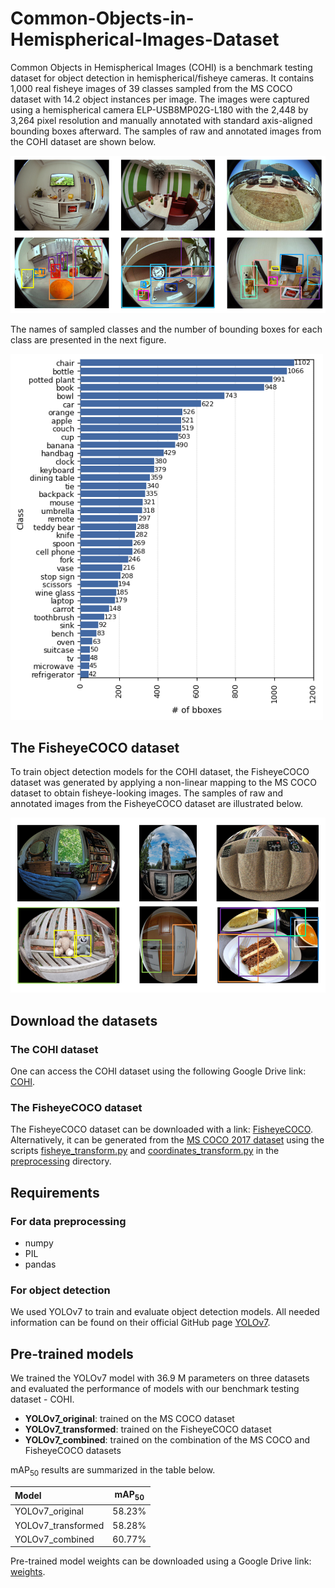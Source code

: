 # Common-Objects-in-Hemispherical-Images-Dataset
Common Objects in Hemispherical Images (COHI) is a benchmark testing dataset for object detection in hemispherical/fisheye cameras. It contains 1,000 real fisheye images of 39 classes sampled from the MS COCO dataset with 14.2 object instances per image. The images were captured using a hemispherical camera ELP-USB8MP02G-L180 with the 2,448 by 3,264 pixel resolution and manually annotated with standard axis-aligned bounding boxes afterward. The samples of raw and annotated images from the COHI dataset are shown below.

<img src="https://github.com/IS2AI/Common-Objects-in-Hemispherical-Images-Dataset/blob/main/figures/COHI_samples.PNG" width="750">

The names of sampled classes and the number of bounding boxes for each class are presented in the next figure.

<img src="https://github.com/IS2AI/Common-Objects-in-Hemispherical-Images-Dataset/blob/main/figures/class_distribution.png" width="500">

## The FisheyeCOCO dataset
To train object detection models for the COHI dataset, the FisheyeCOCO dataset was generated by applying a non-linear mapping to the MS COCO dataset to obtain fisheye-looking images. The samples of raw and annotated images from the FisheyeCOCO dataset are illustrated below.

<img src="https://github.com/IS2AI/Common-Objects-in-Hemispherical-Images-Dataset/blob/main/figures/FisheyeCOCO_samples.PNG" width="750">

## Download the datasets
### The COHI dataset
One can access the COHI dataset using the following Google Drive link: [COHI](https://drive.google.com/drive/folders/1-RY4gsC-1VnvCpXsWn1MCBBGPDJG6q3V?usp=sharing).

### The FisheyeCOCO dataset
The FisheyeCOCO dataset can be downloaded with a link: [FisheyeCOCO](https://drive.google.com/file/d/1XmkZV4iCLyBDnBgz2QxVhj8fGKezIts0/view?usp=share_link). Alternatively, it can be generated from the [MS COCO 2017 dataset](http://cocodataset.org) using the scripts [fisheye_transform.py](https://github.com/IS2AI/Common-Objects-in-Hemispherical-Images-Dataset/blob/main/preprocessing/fisheye_transform.py) and [coordinates_transform.py](https://github.com/IS2AI/Common-Objects-in-Hemispherical-Images-Dataset/blob/main/preprocessing/coordinates_transform.py) in the [preprocessing](https://github.com/IS2AI/Common-Objects-in-Hemispherical-Images-Dataset/tree/main/preprocessing) directory.

## Requirements
### For data preprocessing
* numpy
* PIL
* pandas

### For object detection
We used YOLOv7 to train and evaluate object detection models. All needed information can be found on their official GitHub page 
[YOLOv7](https://github.com/WongKinYiu/yolov7). 

## Pre-trained models
We trained the YOLOv7 model with 36.9 M parameters on three datasets and evaluated the performance of models with our benchmark testing dataset - COHI.

- **YOLOv7_original**: trained on the MS COCO dataset
- **YOLOv7_transformed**: trained on the FisheyeCOCO dataset
- **YOLOv7_combined**: trained on the combination of the MS COCO and FisheyeCOCO datasets

mAP<sub>50</sub> results are summarized in the table below.

| Model | mAP<sub>50</sub> |
| :-- | :-: |
| YOLOv7_original | 58.23% |
| YOLOv7_transformed | 58.28% |
| YOLOv7_combined | 60.77% |

Pre-trained model weights can be downloaded using a Google Drive link: [weights](https://drive.google.com/drive/folders/1bbVMCXfXj-eeYIY0EtAhdcf2BP6-Iz6N?usp=sharing).
